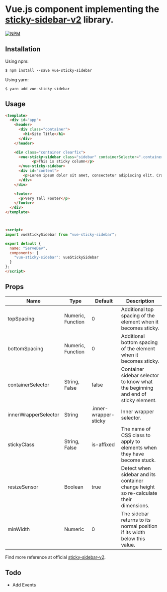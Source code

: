 # Vue.js component implementing the [sticky-sidebar-v2](https://github.com/blixhavn/sticky-sidebar-v2) library.
[![NPM](https://nodei.co/npm/vue-sticky-sidebar.png)](https://nodei.co/npm/vue-sticky-sidebar/)

## Installation
Using npm:
```shell
$ npm install --save vue-sticky-sidebar
```
Using yarn:
```shell
$ yarn add vue-sticky-sidebar
```

## Usage
```html
<template>
  <div id="app">
    <header>
      <div class="container">
        <h1>Site Title</h1>
      </div>
    </header>

    <div class="container clearfix">
      <vue-sticky-sidebar class="sidebar" containerSelector=".container" innerWrapperSelector='.sidebar__inner'>
            <p>This is sticky column</p>
      </vue-sticky-sidebar>
      <div id="content">
        <p>Lorem ipsum dolor sit amet, consectetur adipiscing elit. Cras tempus id leo et aliquam. Proin consectetur ligula vel neque cursus laoreet. Nullam dignissim, augue at consectetur pellentesque, metus ipsum interdum sapien, quis ornare quam enim vel ipsum.</p> dolor.</p>
      </div>
    </div>

    <footer>
      <p>Very Tall Footer</p>
    </footer>
  </div>
</template>



<script>
import vueStickySidebar from "vue-sticky-sidebar";

export default {
  name: "ServeDev",
  components: {
    "vue-sticky-sidebar": vueStickySidebar
  }
};
</script>
```

## Props
| Name                | Type               |  Default                 |  Description                                                                          |
|---------------------|--------------------|--------------------------|---------------------------------------------------------------------------------------|
| topSpacing          |  Numeric, Function |  0                       | Additional top spacing of the element when it becomes sticky.                         |
| bottomSpacing       |  Numeric, Function |  0                       | Additional bottom spacing of the element when it becomes sticky.                      |
| containerSelector   |  String, False     |  false                   | Container sidebar selector to know what the beginning and end of sticky element.      |
| innerWrapperSelector|  String            |  .inner-wrapper-sticky   | Inner wrapper selector.                                                               |
| stickyClass         |  String, False     |  is-affixed              | The name of CSS class to apply to elements when they have become stuck.               |
| resizeSensor        |  Boolean           |  true                    | Detect when sidebar and its container change height so re-calculate their dimensions. |
| minWidth            |  Numeric           |   0                      | The sidebar returns to its normal position if its width below this value.             |

Find more reference at official [sticky-sidebar-v2](https://github.com/blixhavn/sticky-sidebar-v2).
## Todo
- Add Events